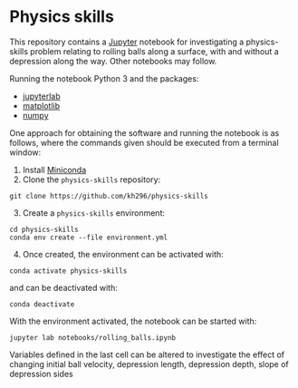 # Physics skills

This repository contains a [Jupyter](https://jupyter.org/) notebook
for investigating a physics-skills problem relating to rolling balls
along a surface, with and without a depression along the way.  Other
notebooks may follow.

Running the notebook Python 3 and the packages:

- [jupyterlab](https://jupyter.org/install)
- [matplotlib](https://matplotlib.org/stable/users/installing/index.html)
- [numpy](https://numpy.org/install/)

One approach for obtaining the software and running the notebook is as follows, where the commands given should be executed from a terminal window:

1. Install [Miniconda](https://docs.conda.io/en/latest/miniconda.html)
2. Clone the `physics-skills` repository:
```
git clone https://github.com/kh296/physics-skills
```
3. Create a `physics-skills` environment:
```
cd physics-skills
conda env create --file environment.yml
```
4. Once created, the environment can be activated with:
```
conda activate physics-skills
```
and can be deactivated with:
```
conda deactivate
```

With the environment activated, the notebook can be started with:
```
jupyter lab notebooks/rolling_balls.ipynb
```
Variables defined in the last cell can be altered to investigate
the effect of changing initial ball velocity, depression length,
depression depth, slope of depression sides
